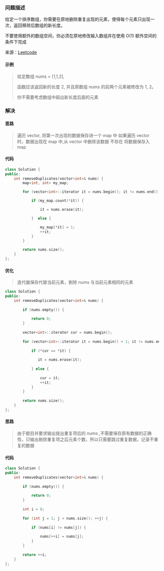 ### 问题描述
给定一个排序数组，你需要在原地删除重复出现的元素，使得每个元素只出现一次，返回移除后数组的新长度。

不要使用额外的数组空间，你必须在原地修改输入数组并在使用 O(1) 额外空间的条件下完成

来源：[Leetcode](https://leetcode-cn.com/problems/remove-duplicates-from-sorted-array)

#### 示例

> 给定数组 nums = [1,1,2],
>
> 函数应该返回新的长度 2, 并且原数组 nums 的前两个元素被修改为 1, 2。 
>
> 你不需要考虑数组中超出新长度后面的元素


### 解决
#### 思路

> 遍历 vector, 将第一次出现的数据保存进一个 map 中
> 如果遍历 vector 时，数据出现在 map 中,从 vector 中删除该数据
> 不存在 将数据保存入 map

#### 代码
```c++
class Solution {
public:
	int removeDuplicates(vector<int>& nums) {
		map<int, int> my_map;

		for (vector<int>::iterator it = nums.begin(); it != nums.end();) {

			if (my_map.count(*it)) {

				it = nums.erase(it);

			}  else {

				my_map[*it] = 1;
				++it;
			}  
		}

		return nums.size();
	}
};
```

#### 优化

> 迭代器保存代替当前元素，剔除 nums 与当前元素相同的元素


```c++
class Solution {
public:
    int removeDuplicates(vector<int>& nums) {
        
        if (nums.empty()) {
            
            return 0;
        }
        
        vector<int>::iterator cur = nums.begin();
        
        for (vector<int>::iterator it = nums.begin() + 1; it != nums.end();) {
            
            if (*cur == *it) {
                
               it = nums.erase(it);
                
            } else {
                
                cur = it;
                ++it;
            }
        }
       
        return nums.size();
    }
};
```



#### 思路

> 由于题目并要求输出提出重复项后的 nums ,不需要保存原有数据的正确性，只输出剔除重复项之后元素个数，所以只需要跳过重复数据，记录不重复的数据

#### 代码

```c++
class Solution {
public:
    int removeDuplicates(vector<int>& nums) {
        
        if (nums.empty()) {
            
            return 0;
        }
        
        int i = 0;
        
        for (int j = 1; j < nums.size(); ++j) {
            
            if (nums[i] != nums[j]) {
				
				nums[++i] = nums[j];
			}
        }
       
        return ++i;
    }
};
```

